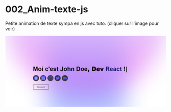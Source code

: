 # 002_Anim-texte-js
Petite animation de texte sympa en js avec tuto. (cliquer sur l'image pour voir)

[![img_contact](./img/AnimReact.PNG)](https://franckdun.github.io/002_Anim-texte-js/)
